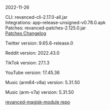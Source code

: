 2022-11-26
  
CLI: revanced-cli-2.17.0-all.jar  
Integrations: app-release-unsigned-v0.78.0.apk  
Patches: revanced-patches-2.125.0.jar  
[Patches Changelog](https://github.com/revanced/revanced-patches/releases/tag/v2.125.0)  

Twitter version: 9.65.6-release.0  

Reddit version: 2022.43.0  

TikTok version: 27.1.3  

YouTube version: 17.45.36  

Music (arm64-v8a) version: 5.31.50  

Music (arm-v7a) version: 5.31.50  

[revanced-magisk-module repo](https://github.com/j-hc/revanced-magisk-module)
